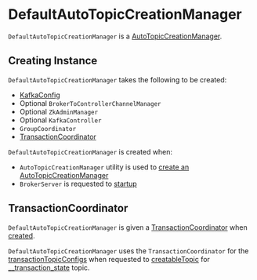 # DefaultAutoTopicCreationManager

`DefaultAutoTopicCreationManager` is a [AutoTopicCreationManager](AutoTopicCreationManager.md).

## Creating Instance

`DefaultAutoTopicCreationManager` takes the following to be created:

* <span id="config"> [KafkaConfig](KafkaConfig.md)
* <span id="channelManager"> Optional `BrokerToControllerChannelManager`
* <span id="adminManager"> Optional `ZkAdminManager`
* <span id="controller"> Optional `KafkaController`
* <span id="groupCoordinator"> `GroupCoordinator`
* [TransactionCoordinator](#txnCoordinator)

`DefaultAutoTopicCreationManager` is created when:

* `AutoTopicCreationManager` utility is used to [create an AutoTopicCreationManager](AutoTopicCreationManager.md#apply)
* `BrokerServer` is requested to [startup](BrokerServer.md#autoTopicCreationManager)

## <span id="txnCoordinator"> TransactionCoordinator

`DefaultAutoTopicCreationManager` is given a [TransactionCoordinator](transactions/TransactionCoordinator.md) when [created](#creating-instance).

`DefaultAutoTopicCreationManager` uses the `TransactionCoordinator` for the [transactionTopicConfigs](transactions/TransactionCoordinator.md#transactionTopicConfigs) when requested to [creatableTopic](#creatableTopic) for [__transaction_state](transactions/index.md#TRANSACTION_STATE_TOPIC_NAME) topic.
